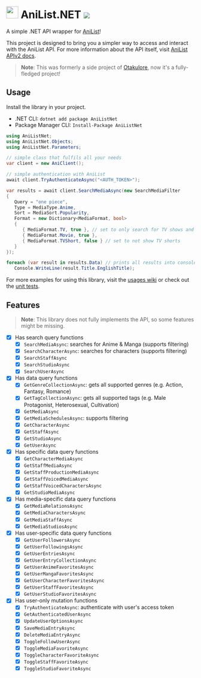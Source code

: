 # <img src=".github/icon.png" width="32"/> AniList.NET [![](https://img.shields.io/nuget/v/AniListNet?label=NuGet&logo=nuget&style=flat-square)](https://www.nuget.org/packages/AniListNet)

A simple .NET API wrapper for [AniList](https://anilist.co)!

This project is designed to bring you a simpler way to access and interact with the AniList API. For more information
about the API itself, visit [AniList APIv2 docs](https://anilist.gitbook.io/anilist-apiv2-docs).

> **Note**: This was formerly a side project of [Otakulore](https://github.com/dentolos19/Otakulore), now it's a
> fully-fledged project!

## Usage

Install the library in your project.

- .NET CLI: `dotnet add package AniListNet`
- Package Manager CLI: `Install-Package AniListNet`

```cs
using AniListNet;
using AniListNet.Objects;
using AniListNet.Parameters;

// simple class that fulfils all your needs
var client = new AniClient();

// simple authentication with AniList
await client.TryAuthenticateAsync("<AUTH_TOKEN>");

var results = await client.SearchMediaAsync(new SearchMediaFilter
{
   Query = "one piece",
   Type = MediaType.Anime,
   Sort = MediaSort.Popularity,
   Format = new Dictionary<MediaFormat, bool>
   {
      { MediaFormat.TV, true }, // set to only search for TV shows and movies
      { MediaFormat.Movie, true },
      { MediaFormat.TVShort, false } // set to not show TV shorts
   }
});

foreach (var result in results.Data) // prints all results into console
   Console.WriteLine(result.Title.EnglishTitle);
```

For more examples for using this library, visit the [usages wiki](https://github.com/dentolos19/AniListNet/wiki/Usages)
or check out the [unit tests](./AniListNet.Tests).

## Features

> **Note**: This library does not fully implements the API, so some features might be missing.

- [X] Has search query functions
    - [X] `SearchMediaAsync`: searches for Anime & Manga (supports filtering)
    - [X] `SearchCharacterAsync`: searches for characters (supports filtering)
    - [X] `SearchStaffAsync`
    - [X] `SearchStudioAsync`
    - [X] `SearchUserAsync`
- [X] Has data query functions
    - [X] `GetGenreCollectionAsync`: gets all supported genres (e.g. Action, Fantasy, Romance)
    - [X] `GetTagCollectionAsync`: gets all supported tags (e.g. Male Protagonist, Heterosexual, Cultivation)
    - [X] `GetMediaAsync`
    - [X] `GetMediaSchedulesAsync`: supports filtering
    - [X] `GetCharacterAsync`
    - [X] `GetStaffAsync`
    - [X] `GetStudioAsync`
    - [X] `GetUserAsync`
- [X] Has specific data query functions
    - [X] `GetCharacterMediaAsync`
    - [X] `GetStaffMediaAsync`
    - [X] `GetStaffProductionMediaAsync`
    - [X] `GetStaffVoicedMediaAsync`
    - [X] `GetStaffVoicedCharactersAsync`
    - [X] `GetStudioMediaAsync`
- [X] Has media-specific data query functions
    - [X] `GetMediaRelationsAsync`
    - [X] `GetMediaCharactersAsync`
    - [X] `GetMediaStaffAsync`
    - [X] `GetMediaStudiosAsync`
- [X] Has user-specific data query functions
    - [X] `GetUserFollowersAsync`
    - [X] `GetUserFollowingsAsync`
    - [X] `GetUserEntriesAsync`
    - [X] `GetUserEntryCollectionAsync`
    - [X] `GetUserAnimeFavoritesAsync`
    - [X] `GetUserMangaFavoritesAsync`
    - [X] `GetUserCharacterFavoritesAsync`
    - [X] `GetUserStaffFavoritesAsync`
    - [X] `GetUserStudioFavoritesAsync`
- [X] Has user-only mutation functions
    - [X] `TryAuthenticateAsync`: authenticate with user's access token
    - [X] `GetAuthenticatedUserAsync`
    - [X] `UpdateUserOptionsAsync`
    - [X] `SaveMediaEntryAsync`
    - [X] `DeleteMediaEntryAsync`
    - [X] `ToggleFollowUserAsync`
    - [X] `ToggleMediaFavoriteAsync`
    - [X] `ToggleCharacterFavoriteAsync`
    - [X] `ToggleStaffFavoriteAsync`
    - [X] `ToggleStudioFavoriteAsync`